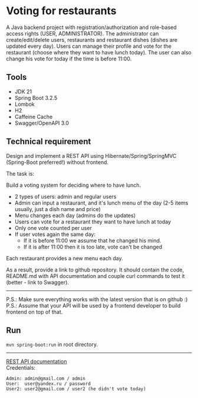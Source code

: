 # Voting for restaurants

A Java backend project with registration/authorization and role-based access rights (USER, ADMINISTRATOR). The administrator can create/edit/delete users, restaurants and restaurant dishes (dishes are updated every day). Users can manage their profile and vote for the restaurant (choose where they want to have lunch today). The user can also change his vote for today if the time is before 11:00.

## Tools

- JDK 21
- Spring Boot 3.2.5
- Lombok
- H2
- Caffeine Cache
- Swagger/OpenAPI 3.0

## Technical requirement

Design and implement a REST API using Hibernate/Spring/SpringMVC (Spring-Boot preferred!) without frontend.

The task is:

Build a voting system for deciding where to have lunch.

- 2 types of users: admin and regular users
- Admin can input a restaurant, and it's lunch menu of the day (2-5 items usually, just a dish name and price)
- Menu changes each day (admins do the updates)
- Users can vote for a restaurant they want to have lunch at today
- Only one vote counted per user
- If user votes again the same day:
    - If it is before 11:00 we assume that he changed his mind.
    - If it is after 11:00 then it is too late, vote can't be changed

Each restaurant provides a new menu each day.

As a result, provide a link to github repository. It should contain the code, README.md with API documentation and 
couple curl commands to test it (better - link to Swagger).

-------------------------------------------------------------

P.S.: Make sure everything works with the latest version that is on github :)
P.S.: Assume that your API will be used by a frontend developer to build frontend on top of that.

## Run

`mvn spring-boot:run` in root directory.

-----------------------------------------------------
[REST API documentation](http://localhost:8080/swagger-ui/index.html)  
Credentials:
```
Admin: admin@gmail.com / admin
User:  user@yandex.ru / password
User2: user2@gmail.com / user2 (he didn't vote today)
```
